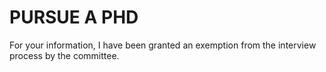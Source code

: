 # PURSUE A PHD
For your information, I have been granted an exemption from the interview process by the committee.
